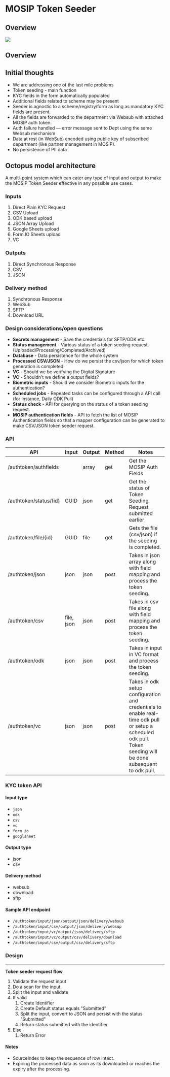 # MOSIP Token Seeder

## Overview

![](https://github.com/mosip/openg2p/raw/main/docs/.gitbook/assets/seeder.png)

## Overview

## Initial thoughts

* We are addressing one of the last mile problems
* Token seeding - main function
* KYC fields in the form automatically populated
* Additional fields related to scheme may be present
* Seeder is agnostic to a scheme/registry/form as long as mandatory KYC fields are present.
* All the fields are forwarded to the department via Websub with attached MOSIP auth token.
* Auth failure handled — error message sent to Dept using the same Websub mechanism
* Data at rest (in WebSub) encoded using public key of subscribed department (like partner management in MOSIP).
* No persistence of PII data

## Octopus model architecture

A multi-point system which can cater any type of input and output to make the MOSIP Token Seeder effective in any possible use cases.

### Inputs

1. Direct Plain KYC Request
2. CSV Upload
3. ODK based upload
4. JSON Array Upload
5. Google Sheets upload
6. Form.IO Sheets upload
7. VC

### Outputs

1. Direct Synchronous Response
2. CSV
3. JSON

### Delivery method

1. Synchronous Response
2. WebSub
3. SFTP
4. Download URL

### Design considerations/open questions

* **Secrets management** - Save the credentials for SFTP/ODK etc.
* **Status management** - Various status of a token seeding request. (Uploaded/Processing/Completed/Archived)
* **Database** - Data persistence for the whole system
* **Processed CSV/JSON** - How do we persist the csv/json for which token generation is completed.
* **VC** - Should we be verifying the Digital Signature
* **VC** - Shouldn't we define a output fields?
* **Biometric inputs** - Should we consider Biometric inputs for the authentication?
* **Scheduled jobs** - Repeated tasks can be configured through a API call (for instance, Daily ODK Pull)
* **Status check** - API for querying on the status of a token seeding request.
* **MOSIP authentication fields** - API to fetch the list of MOSIP Authentication fields so that a mapper configuration can be generated to make CSV/JSON token seeder request.   &#x20;

### API

| API                    | Input      | Output | Method | Notes                                                                                                                                                            |
| ---------------------- | ---------- | ------ | ------ | ---------------------------------------------------------------------------------------------------------------------------------------------------------------- |
| /authtoken/authfields  |            | array  | get    | Get the MOSIP Auth Fields                                                                                                                                        |
| /authtoken/status/{id} | GUID       | json   | get    | Get the status of Token Seeding Request submitted earlier                                                                                                        |
| /authtoken/file/{id}   | GUID       | file   | get    | Gets the file (csv/json) if the seeding is completed.                                                                                                            |
| /authtoken/json        | json       | json   | post   | Takes in json array along with field mapping and process the token seeding.                                                                                      |
| /authtoken/csv         | file, json | json   | post   | Takes in csv file along with field mapping and process the token seeding.                                                                                        |
| /authtoken/odk         | json       | json   | post   | Takes in input in VC format and process the token seeding.                                                                                                       |
| /authtoken/vc          | json       | json   | post   | Takes in odk setup configuration and credentials to enable real-time odk pull or setup a scheduled odk pull.  Token seeding will be done subsequent to odk pull. |

### KYC token API&#x20;

#### Input type

* `json`
* `odk`
* `csv`
* `vc`
* `form.io`
* `googlsheet`

#### Output type <a href="#output-type" id="output-type"></a>

* json
* csv

#### Delivery method

* websub
* download
* sftp

#### Sample API endpoint

* `/authtoken/input/json/output/json/delivery/websub`
* `/authtoken/input/csv/output/json/delivery/websup`
* `/authtoken/input/vc/output/json/delivery/sftp`
* `/authtoken/input/vc/output/csv/delivery/download`
* `/authtoken/input/csv/output/csv/delivery/sftp`



### Design

****

**Token seeder request flow**

1. Validate the request input
2. Do a scan for the input.
3. Split the input and validate
4. If valid&#x20;
   1. Create Identifier
   2. Create Default status equals "Submitted"
   3. Split the input, convert to JSON and persist with the status "Submitted"
   4. Return status submitted with the identifier
5. Else
   1. Return Error

#### Notes

* SourceIndex to keep the sequence of row intact.
* Expiring the processed data as soon as its downloaded or reaches the expiry after the processing.
